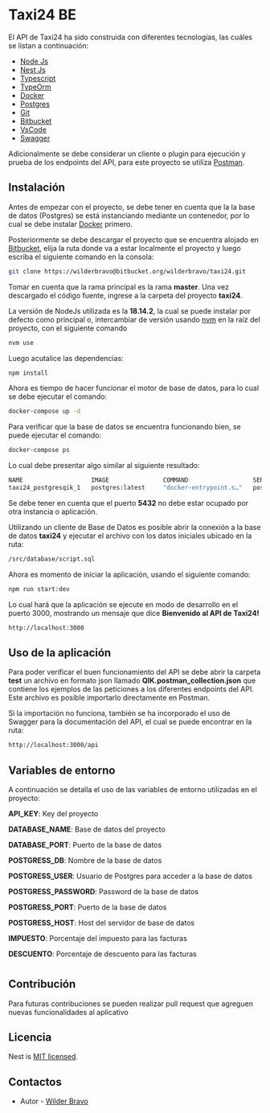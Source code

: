 # Taxi24 BE

El API de Taxi24 ha sido construida con diferentes tecnologías, las cuáles se listan a continuación:

- [Node Js](https://nodejs.org/en)
- [Nest Js](https://nestjs.com/)
- [Typescript](https://www.typescriptlang.org/)
- [TypeOrm](https://typeorm.io/)
- [Docker](https://www.docker.com/)
- [Postgres](https://www.postgresql.org/)
- [Git](https://git-scm.com/)
- [Bitbucket](https://bitbucket.org/)
- [VsCode](https://code.visualstudio.com/)
- [Swagger](https://swagger.io/)

Adicionalmente se debe considerar un  cliente o plugin para ejecución y prueba de los endpoints del API, para este proyecto se utiliza [Postman](https://www.postman.com/).

## Instalación

Antes de empezar con el proyecto, se debe tener en cuenta que la la base de datos (Postgres) se está instanciando mediante un contenedor, por lo cual se debe instalar [Docker](https://docs.docker.com/engine/install/) primero.


Posteriormente se debe descargar el proyecto que se encuentra alojado en [Bitbucket](https://bitbucket.org/), elija la ruta donde va a estar localmente el proyecto y luego escriba el siguiente comando en la consola:

```bash
git clone https://wilderbravo@bitbucket.org/wilderbravo/taxi24.git
```

Tomar en cuenta que la rama principal es la rama **master**. Una vez descargado el código fuente, ingrese a la carpeta del proyecto **taxi24**.

La versión de NodeJs utilizada es la **18.14.2**, la cual se puede instalar por defecto como principal o, intercambiar de versión usando [nvm](https://nvm.sh) en la raíz del proyecto, con el siguiente comando

```bash
nvm use
```
Luego acutalice las dependencias:
```bash
npm install
```
Ahora es tiempo de hacer funcionar el motor de base de datos, para lo cual se debe ejecutar el comando:

```bash
docker-compose up -d
```
Para verificar que la base de datos se encuentra funcionando bien, se puede ejecutar el comando:
```bash
docker-compose ps
``` 
Lo cual debe presentar algo similar al siguiente resultado:
```bash
NAME                   IMAGE               COMMAND                  SERVICE             CREATED             STATUS              PORTS
taxi24_postgresqik_1   postgres:latest     "docker-entrypoint.s…"   postgresqik         4 days ago          Up 37 minutes       0.0.0.0:5432->5432/tcp
``` 
Se debe tener en cuenta que el puerto **5432** no debe estar ocupado por otra instancia o aplicación.

Utilizando un cliente de Base de Datos es posible abrir la conexión a la base de datos **taxi24** y ejecutar el archivo con los datos iniciales ubicado en la ruta:
```bash
/src/database/script.sql
``` 

Ahora es momento de iniciar la aplicación, usando el siguiente comando:

```bash
npm run start:dev
``` 
Lo cual hará que la aplicación se ejecute en modo de desarrollo en el puerto 3000, mostrando un mensaje que dice **Bienvenido al API de Taxi24!**

```bash
http://localhost:3000
``` 

## Uso de la aplicación
Para poder verificar el buen funcionamiento del API se debe abrir la carpeta **test** un archivo en formato json llamado **QIK.postman_collection.json** que contiene los ejemplos de las peticiones a los diferentes endpoints del API. Este archivo es posible importarlo directamente en Postman. 

Si la importación no funciona, también se ha incorporado el uso de Swagger para la documentación del API, el cual se puede encontrar en la ruta:

```bash
http://localhost:3000/api
```
## Variables de entorno
A continuación se detalla el uso de las variables de entorno utilizadas en el proyecto:

**API_KEY**: Key del proyecto

**DATABASE_NAME**: Base de datos del proyecto

**DATABASE_PORT**: Puerto de la base de datos

**POSTGRESS_DB**: Nombre de la base de datos

**POSTGRESS_USER**: Usuario de Postgres para acceder a la base de datos

**POSTGRESS_PASSWORD**: Password de la base de datos

**POSTGRESS_PORT**: Puerto de la base de datos

**POSTGRESS_HOST**: Host del servidor de base de datos

**IMPUESTO**: Porcentaje del impuesto para las facturas

**DESCUENTO**: Porcentaje de descuento para las facturas
#
 ## Contribución

Para futuras contribuciones se pueden realizar pull request que agreguen nuevas funcionalidades al aplicativo

## Licencia

Nest is [MIT licensed](https://choosealicense.com/licenses/mit/).

## Contactos

- Autor - [Wilder Bravo](https://www.linkedin.com/in/wilderbravoc/)


